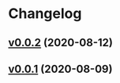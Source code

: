 # Changelog

## [v0.0.2](https://github.com/dekokun/json2env/compare/v0.0.1...v0.0.2) (2020-08-12)


## [v0.0.1](https://github.com/dekokun/json2env/compare/f2fd8a2b9630...v0.0.1) (2020-08-09)

